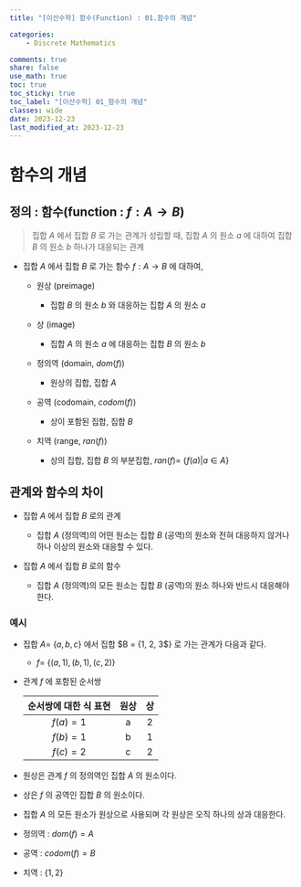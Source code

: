 ```yaml
---
title: "[이산수학] 함수(Function) : 01.함수의 개념"

categories:
    - Discrete Mathematics

comments: true
share: false
use_math: true
toc: true
toc_sticky: true
toc_label: "[이산수학] 01_함수의 개념"
classes: wide
date: 2023-12-23
last_modified_at: 2023-12-23
---
```


# 함수의 개념

## 정의 : 함수(function : $f : A \rightarrow B$)

> 집합 $A$ 에서 집합 $B$ 로 가는 관계가 성립할 때, 집합 $A$ 의 원소 $a$ 에 대하여 집합 $B$ 의 원소 $b$ 하나가 대응되는 관계

* 집합 $A$ 에서 집합 $B$ 로 가는 함수 $f : A \rightarrow B$ 에 대하여,

    * 원상 (preimage)
        - 집합 $B$ 의 원소 $b$ 와 대응하는 집합 $A$ 의 원소 $a$
    
    * 상 (image)
        - 집합 $A$ 의 원소 $a$ 에 대응하는 집합 $B$ 의 원소 $b$
        
    * 정의역 (domain, $dom(f)$)
        - 원상의 집합, 집합 $A$

    * 공역 (codomain, $codom(f)$)
        - 상이 포함된 집합, 집합 $B$

    * 치역 (range, $ran(f)$)
        - 상의 집합, 집합 $B$ 의 부분집합, $ran(f) =$
        \{$f(a) | a \in A$\}

## 관계와 함수의 차이

* 집합 $A$ 에서 집합 $B$ 로의 관계
    - 집합 $A$ (정의역)의 어떤 원소는 집합 $B$ (공역)의 원소와 전혀 대응하지 않거나 하나 이상의 원소와 대응할 수 있다.

* 집합 $A$ 에서 집합 $B$ 로의 함수
    - 집합 $A$ (정의역)의 모든 원소는 집합 $B$ (공역)의 원소 하나와 반드시 대응해야 한다.

### 예시

* 집합 $A =$ \{$a, b, c$\} 에서 집합 $B = $\{$1, 2, 3$\} 로 가는 관계가 다음과 같다.
    
    - $f =$ \{$(a, 1), (b, 1), (c, 2)$\}

- 관계 $f$ 에 포함된 순서쌍

    순서쌍에 대한 식 표현 | 원상 | 상
    :---:|:---:|:---:
    $f(a) = 1$ | a | 2
    $f(b) = 1$ | b | 1
    $f(c) = 2$ | c | 2

* 원상은 관계 $f$ 의 정의역인 집합 $A$ 의 원소이다.

* 상은 $f$ 의 공역인 집합 $B$ 의 원소이다.

* 집합 $A$ 의 모든 원소가 원상으로 사용되며 각 원상은 오직 하나의 상과 대응한다.

* 정의역 : $dom(f) = A$
* 공역 : $codom(f) = B$
* 치역 : \{$1, 2$\}


